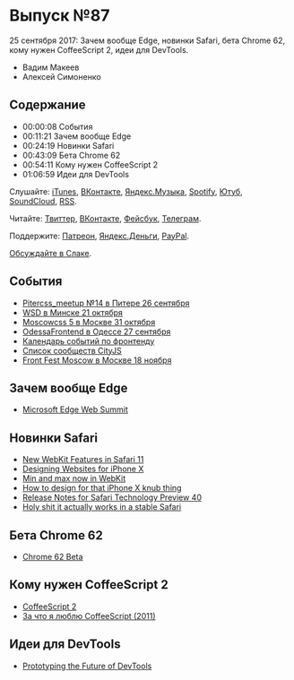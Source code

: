 # Выпуск №87

25 сентября 2017: Зачем вообще Edge, новинки Safari, бета Chrome 62, кому нужен CoffeeScript 2, идеи для DevTools.

- Вадим Макеев
- Алексей Симоненко

## Содержание

- 00:00:08 События
- 00:11:21 Зачем вообще Edge
- 00:24:19 Новинки Safari
- 00:43:09 Бета Chrome 62
- 00:54:11 Кому нужен CoffeeScript 2
- 01:06:59 Идеи для DevTools

Слушайте: [iTunes](https://itunes.apple.com/podcast/id1080500016), [ВКонтакте](https://vk.com/podcasts-32017543), [Яндекс.Музыка](https://music.yandex.ru/album/6245956), [Spotify](https://open.spotify.com/show/3rzAcADjpBpXt73L0epTjV), [Ютуб](https://www.youtube.com/playlist?list=PLMBnwIwFEFHcwuevhsNXkFTcadeX5R1Go), [SoundCloud](https://soundcloud.com/web-standards), [RSS](https://web-standards.ru/podcast/feed/).

Читайте: [Твиттер](https://twitter.com/webstandards_ru), [ВКонтакте](https://vk.com/webstandards_ru), [Фейсбук](https://www.facebook.com/webstandardsru), [Телеграм](https://t.me/webstandards_ru).

Поддержите: [Патреон](https://www.patreon.com/webstandards_ru), [Яндекс.Деньги](https://money.yandex.ru/to/41001119329753), [PayPal](https://www.paypal.me/pepelsbey).

[Обсуждайте в Слаке](http://slack.web-standards.ru/).

## События

- [Pitercss_meetup №14 в Питере 26 сентября](https://pitercss.timepad.ru/event/564590/)
- [WSD в Минске 21 октября](https://wsd.events/2017/10/21/)
- [Moscowcss 5 в Москве 31 октября](https://moscowcss.timepad.ru/event/576236/)
- [OdessaFrontend в Одессе 27 сентября](http://odessafrontend.com/)
- [Календарь событий по фронтенду](https://github.com/web-standards-ru/calendar)
- [Список сообществ CityJS](https://github.com/web-standards-ru/cityjs-list)
- [Front Fest Moscow в Москве 18 ноября](https://2017.frontfest.ru/)

## Зачем вообще Edge

- [Microsoft Edge Web Summit](https://channel9.msdn.com/Events/WebPlatformSummit/Microsoft-Edge-Web-Summit-2017)

## Новинки Safari

- [New WebKit Features in Safari 11](https://webkit.org/blog/7956/new-webkit-features-in-safari-11/)
- [Designing Websites for iPhone X](https://webkit.org/blog/7929/designing-websites-for-iphone-x/)
- [Min and max now in WebKit](https://twitter.com/iamvdo/status/910074435159420928)
- [How to design for that iPhone X knub thing](https://twitter.com/fat/status/910212974190587904)
- [Release Notes for Safari Technology Preview 40](https://webkit.org/blog/7922/release-notes-for-safari-technology-preview-40/)
- [Holy shit it actually works in a stable Safari](https://twitter.com/rreverser/status/902504540393660416)

## Бета Chrome 62

- [Chrome 62 Beta](https://blog.chromium.org/2017/09/chrome-62-beta-network-quality.html)

## Кому нужен CoffeeScript 2

- [CoffeeScript 2](http://coffeescript.org/announcing-coffeescript-2/)
- [За что я люблю CoffeeScript (2011)](http://simonenko.su/8725324958/for-what-i-love-coffeescript)

## Идеи для DevTools

- [Prototyping the Future of DevTools](https://medium.com/p/f54ba4d51891)
